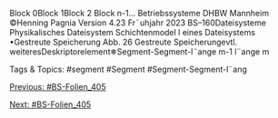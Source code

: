 Block 0Block 1Block 2 Block n-1...
Betriebssysteme DHBW Mannheim ©Henning Pagnia Version 4.23 Fr¨uhjahr 2023 BS–160Dateisysteme Physikalisches Dateisystem Schichtenmodel l eines Dateisystems
•Gestreute Speicherung
Abb. 26 Gestreute Speicherungevtl. weiteresDeskriptorelement❄Segment-Segment-l¨ange m-1
l¨ange m

   Tags & Topics:
   #segment
   #Segment
   #Segment-Segment-l¨ang

[Previous: #BS-Folien_405](BS-Folien_405.md)

[Next: #BS-Folien_405](BS-Folien_405.md)